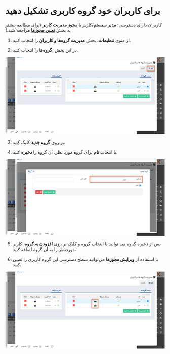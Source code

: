 # برای کاربران خود گروه کاربری تشکیل دهید


کاربران دارای دسترسی: **مدیر سیستم**/کاربر با **مجوز مدیریت کاربر** (برای مطالعه بیشتر به بخش **[تعیین مجوزها](%D8%AA%D8%B9%DB%8C%DB%8C%D9%86%20%D8%B3%D8%B7%D8%AD%20%D8%AF%D8%B3%D8%AA%D8%B1%D8%B3%DB%8C.md)** مراجعه کنید.)

1)   از منوی **تنظیمات**، بخش **مدیریت گروه‌ها و کاربران** را انتخاب کنید.

2)   در این بخش،  **گروه‌ها** را انتخاب کنید.

![](addgp1.png)

3)   بر روی **گروه جدید** کلیک کنید.

4)   با انتخاب **نام** برای گروه مورد نظر، آن گروه را **ذخیره** کنید.

![](addgroup2.png)

5)   پس از ذخیره گروه می توانید با انتخاب گروه و  کلیک بر روی **افزودن به گروه**، کاربر موردنظر را به آن گروه اضافه کنید.

6)   با استفاده از **ویرایش مجوزها** می‌توانید سطح دسترسی این گروه کاربری را تعیین کنید.

![](addgp3.png)